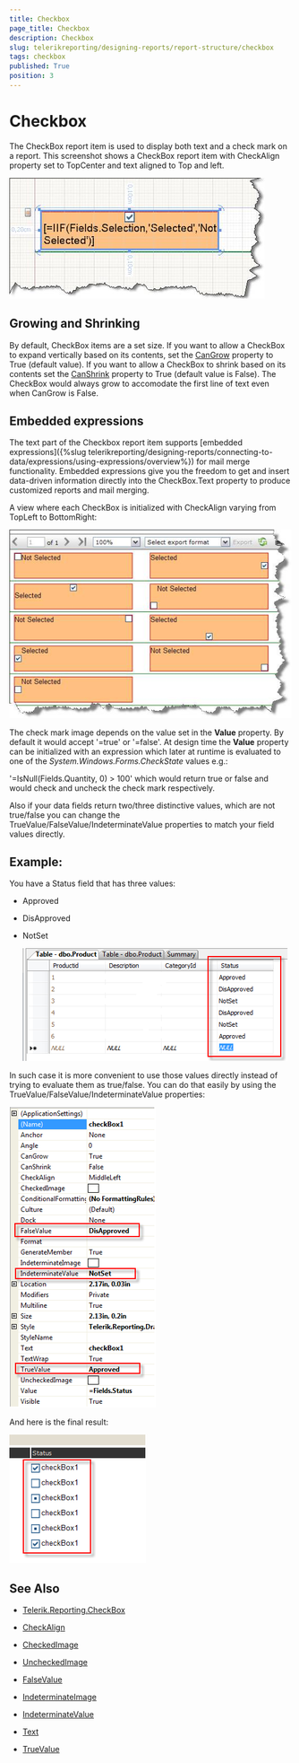 ```yaml
---
title: Checkbox
page_title: Checkbox 
description: Checkbox
slug: telerikreporting/designing-reports/report-structure/checkbox
tags: checkbox
published: True
position: 3
---
```


# Checkbox

The CheckBox report item is used to display both text and a check mark on a report. This screenshot shows a CheckBox report item with CheckAlign property set to TopCenter and text aligned to Top and left.  

  ![](images/checkboxitem1.jpg)

## Growing and Shrinking

By default, CheckBox items are a set size. If you want to allow a CheckBox to expand vertically based on its contents, set the [CanGrow](/reporting/api/Telerik.Reporting.TextItemBase#Telerik_Reporting_TextItemBase_CanGrow)  property to True (default value). If you want to allow a CheckBox to shrink based on its contents set the [CanShrink](/reporting/api/Telerik.Reporting.TextItemBase#Telerik_Reporting_TextItemBase_CanShrink)  property to True (default value is False). The CheckBox would always grow to accomodate the first line of text even when CanGrow is False. 

## Embedded expressions

The text part of the Checkbox report item supports [embedded expressions]({%slug telerikreporting/designing-reports/connecting-to-data/expressions/using-expressions/overview%}) for mail merge functionality. Embedded expressions give you the freedom to get and insert data-driven information directly into the CheckBox.Text property to produce customized reports and mail merging. 

A view where each CheckBox is initialized with CheckAlign varying from TopLeft to BottomRight: 

  ![](images/checkboxitem2.jpg)

The check mark image depends on the value set in the __Value__ property. By default it would accept '=true' or '=false'. At design time the __Value__ property can be initialized with an expression which later at runtime is evaluated to one of the *System.Windows.Forms.CheckState* values e.g.: 

'=IsNull(Fields.Quantity, 0) > 100' which would return true or false and would check and uncheck the check mark respectively. 

Also if your data fields return two/three distinctive values, which are not true/false you can change the TrueValue/FalseValue/IndeterminateValue properties to match your field values directly. 

## Example:

You have a Status field that has three values:

* Approved 

* DisApproved 

* NotSet   

  ![](images/checkboxEval1.png)

In such case it is more convenient to use those values directly instead of trying to evaluate them as true/false. You can do that easily by using the TrueValue/FalseValue/IndeterminateValue properties: 

  ![](images/checkboxEval2.png)

And here is the final result: 

  ![](images/CheckBoxEval3.png)


## See Also
 
* [Telerik.Reporting.CheckBox](/reporting/api/Telerik.Reporting.CheckBox)  

* [CheckAlign](/reporting/api/Telerik.Reporting.CheckBox#Telerik_Reporting_CheckBox_CheckAlign)  

* [CheckedImage](/reporting/api/Telerik.Reporting.CheckBox#Telerik_Reporting_CheckBox_CheckedImage)  

* [UncheckedImage](/reporting/api/Telerik.Reporting.CheckBox#Telerik_Reporting_CheckBox_UncheckedImage)  

* [FalseValue](/reporting/api/Telerik.Reporting.CheckBox#Telerik_Reporting_CheckBox_FalseValue)  

* [IndeterminateImage](/reporting/api/Telerik.Reporting.CheckBox#Telerik_Reporting_CheckBox_IndeterminateImage)  

* [IndeterminateValue](/reporting/api/Telerik.Reporting.CheckBox#Telerik_Reporting_CheckBox_IndeterminateValue)  

* [Text](/reporting/api/Telerik.Reporting.CheckBox#Telerik_Reporting_CheckBox_Text)  

* [TrueValue](/reporting/api/Telerik.Reporting.CheckBox#Telerik_Reporting_CheckBox_TrueValue)
